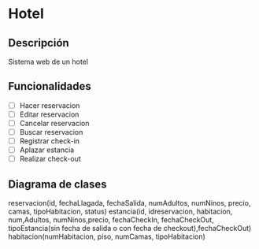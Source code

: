 # Hotel
## Descripción
Sistema web de un hotel

## Funcionalidades
-[ ] Hacer reservacion
-[ ] Editar reservacion
-[ ] Cancelar reservacion
-[ ] Buscar reservacion
-[ ] Registrar check-in
-[ ] Aplazar estancia
-[ ] Realizar check-out

## Diagrama de clases
reservacion(id, fechaLlagada, fechaSalida, numAdultos, numNinos, precio, camas, tipoHabitacion, status)
estancia(id, idreservacion, habitacion, num,Adultos, numNinos,precio, fechaCheckIn, fechaCheckOut, tipoEstancia(sin fecha de salida o con fecha de checkout),fechaCheckOut)
habitacion(numHabitacion, piso, numCamas, tipoHabitacion)
